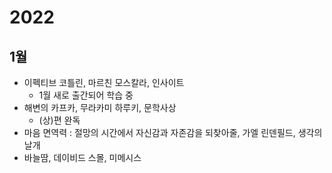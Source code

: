 <!-- 
Reading: 바늘땀
 -->
# 2022

## 1월

- 이펙티브 코틀린, 마르친 모스칼라, 인사이트
  - 1월 새로 출간되어 학습 중
- 해변의 카프카, 무라카미 하루키, 문학사상
  - (상)편 완독
- 마음 면역력 : 절망의 시간에서 자신감과 자존감을 되찾아줄, 가엘 린덴필드, 생각의날개
- 바늘땀, 데이비드 스몰, 미메시스

